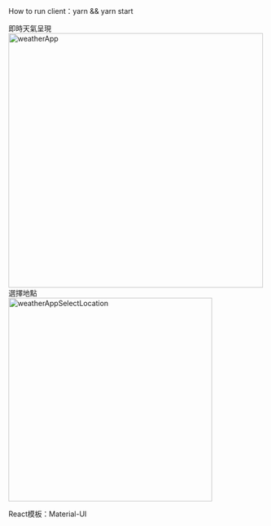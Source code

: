 How to run client：yarn && yarn start

<div>即時天氣呈現</div>
<img src="https://github.com/fanylin0713/weather-app/blob/main/src/images/weatherApp.png" alt="weatherApp" width="500">

<div>選擇地點</div>
<img src="https://github.com/fanylin0713/weather-app/blob/main/src/images/changeLocation.png" alt="weatherAppSelectLocation" width="400">

React模板：Material-UI
